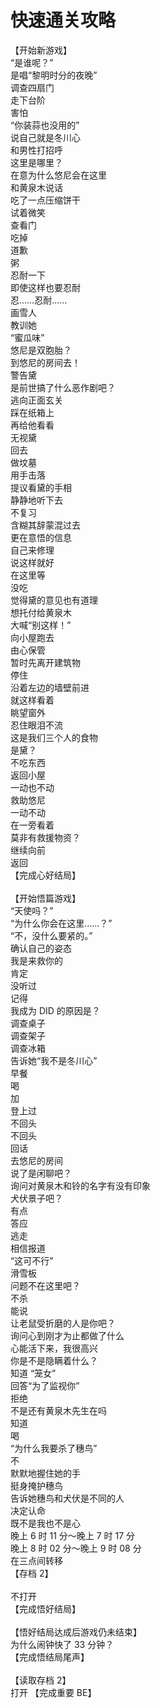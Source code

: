 # 快速通关攻略

【开始新游戏】<br />
“是谁呢？”<br />
是唱“黎明时分的夜晚”<br />
调查四扇门<br />
走下台阶<br />
害怕<br />
“你装蒜也没用的”<br />
说自己就是冬川心<br />
和男性打招呼<br />
这里是哪里？<br />
在意为什么悠尼会在这里<br />
和黄泉木说话<br />
吃了一点压缩饼干<br />
试着微笑<br />
查看门<br />
吃掉<br />
道歉<br />
粥<br />
忍耐一下<br />
即使这样也要忍耐<br />
忍……忍耐……<br />
画雪人<br />
教训她<br />
“蜜瓜味”<br />
悠尼是双胞胎？<br />
到悠尼的房间去！<br />
警告黛<br />
是前世搞了什么恶作剧吧？<br />
逃向正面玄关<br />
踩在纸箱上<br />
再给他看看<br />
无视黛<br />
回去<br />
做坟墓<br />
用手击落<br />
提议看黛的手相<br />
静静地听下去<br />
不复习<br />
含糊其辞蒙混过去<br />
更在意悟的信息<br />
自己来修理<br />
说这样就好<br />
在这里等<br />
没吃<br />
觉得黛的意见也有道理<br />
想托付给黄泉木<br />
大喊“别这样！”<br />
向小屋跑去<br />
由心保管<br />
暂时先离开建筑物<br />
停住<br />
沿着左边的墙壁前进<br />
就这样看着<br />
眺望窗外<br />
忍住眼泪不流<br />
这是我们三个人的食物<br />
是黛？<br />
不吃东西<br />
返回小屋<br />
一动也不动<br />
救助悠尼<br />
一动不动<br />
在一旁看着<br />
莫非有救援物资？<br />
继续向前<br />
返回<br />
【完成心好结局】<br />
<br />
【开始悟篇游戏】<br />
“天使吗？”<br />
“为什么你会在这里……？”<br />
“不，没什么要紧的。”<br />
确认自己的姿态<br />
我是来救你的<br />
肯定<br />
没听过<br />
记得<br />
我成为 DID 的原因是？<br />
调查桌子<br />
调查架子<br />
调查冰箱<br />
告诉她“我不是冬川心”<br />
早餐<br />
喝<br />
加<br />
登上过<br />
不回头<br />
不回头<br />
回话<br />
去悠尼的房间<br />
说了是闲聊吧？<br />
询问对黄泉木和铃的名字有没有印象<br />
犬伏景子吧？<br />
有点<br />
答应<br />
逃走<br />
相信报道<br />
“这可不行”<br />
滑雪板<br />
问题不在这里吧？<br />
不杀<br />
能说<br />
让老鼠受折磨的人是你吧？<br />
询问心到刚才为止都做了什么<br />
心能活下来，我很高兴<br />
你是不是隐瞒着什么？<br />
知道 “笼女”<br />
回答“为了监视你”<br />
拒绝<br />
不是还有黄泉木先生在吗<br />
知道<br />
喝<br />
“为什么我要杀了穗鸟”<br />
不<br />
默默地握住她的手<br />
挺身掩护穗鸟<br />
告诉她穗鸟和犬伏是不同的人<br />
决定认命<br />
既不是我也不是心<br />
晚上 6 时 11 分～晚上 7 时 17 分<br />
晚上 8 时 02 分～晚上 9 时 08 分<br />
在三点间转移<br />
【存档 2】<br />
<br />
不打开<br />
【完成悟好结局】<br />
<br />
【悟好结局达成后游戏仍未结束】<br />
为什么闹钟快了 33 分钟？<br />
【完成悟结局尾声】<br />
<br />
【读取存档 2】<br />
打开 【完成重要 BE】<br />

